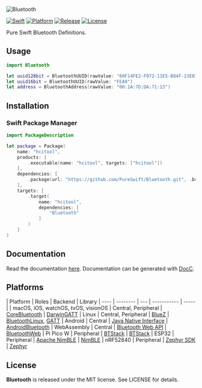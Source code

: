 ![Bluetooth](https://github.com/PureSwift/Bluetooth/raw/master/Assets/PureSwiftBluetooth.png)

[![Swift][swift-badge]][swift-url]
[![Platform][platform-badge]][platform-url]
[![Release][release-badge]][release-url]
[![License][mit-badge]][mit-url]

Pure Swift Bluetooth Definitions.


## Usage

```swift
import Bluetooth

let uuid128bit = BluetoothUUID(rawValue: "60F14FE2-F972-11E5-B84F-23E070D5A8C7")
let uuid16bit = BluetoothUUID(rawValue: "FEA9")
let address = BluetoothAddress(rawValue: "00:1A:7D:DA:71:13")
```

## Installation

### Swift Package Manager

```swift
import PackageDescription

let package = Package(
    name: "hcitool",
    products: [
        .executable(name: "hcitool", targets: ["hcitool"])
    ],
    dependencies: [
        .package(url: "https://github.com/PureSwift/Bluetooth.git", .branch("master"))
    ],
    targets: [
        .target(
            name: "hcitool",
            dependencies: [
                "Bluetooth"
            ]
        )
    ]
)
```

## Documentation

Read the documentation [here](http://pureswift.github.io/Bluetooth/documentation/bluetooth/).
Documentation can be generated with [DocC](https://github.com/apple/swift-docc).

## Platforms

| Platform | Roles | Backend | Library
| ---- | -------- | --- | ----------- | ----- |
| macOS, iOS, watchOS, tvOS, visionOS | Central, Peripheral | [CoreBluetooth](https://developer.apple.com/documentation/corebluetooth) | [DarwinGATT](https://github.com/PureSwift/GATT)
| Linux | Central, Peripheral | [BlueZ](https://www.bluez.org) | [BluetoothLinux](https://github.com/PureSwift/BluetoothLinux), [GATT](https://github.com/PureSwift/GATT)
| Android | Central | [Java Native Interface](https://developer.android.com/training/articles/perf-jni) | [AndroidBluetooth](https://github.com/PureSwift/AndroidBluetooth)
| WebAssembly | Central | [Bluetooth Web API](https://developer.mozilla.org/en-US/docs/Web/API/Web_Bluetooth_API) | [BluetoothWeb](https://github.com/PureSwift/BluetoothWeb)
| Pi Pico W | Peripheral | [BTStack](https://bluekitchen-gmbh.com/btstack/#quick_start/index.html) | [BTStack](https://github.com/MillerTechnologyPeru/BTStack)
| ESP32 | Peripheral | [Apache NimBLE](https://mynewt.apache.org/latest/network/index.html) | [NimBLE](https://github.com/MillerTechnologyPeru/NimBLE)
| nRF52840 | Peripheral | [Zephyr SDK](https://zephyrproject.org) | [Zephyr](https://github.com/MillerTechnologyPeru/Zephyr-Swift)

License
-------

**Bluetooth** is released under the MIT license. See LICENSE for details.

[swift-badge]: https://img.shields.io/badge/swift-6.0-F05138.svg "Swift 6.0"
[swift-url]: https://swift.org
[platform-badge]: https://img.shields.io/badge/platform-macOS%20%7C%20iOS%20%7C%20watchOS%20%7C%20tvOS%20%7C%20Linux%20%7C%20Android-lightgrey.svg
[platform-url]: https://swift.org
[mit-badge]: https://img.shields.io/badge/License-MIT-blue.svg?style=flat
[mit-url]: https://tldrlegal.com/license/mit-license
[build-status-badge]: https://github.com/PureSwift/Bluetooth/workflows/Swift/badge.svg
[build-status-url]: https://github.com/PureSwift/Bluetooth/actions
[release-badge]: https://img.shields.io/github/release/PureSwift/Bluetooth.svg
[release-url]: https://github.com/PureSwift/Bluetooth/releases
[docs-url]: http://pureswift.github.io/Bluetooth/documentation/bluetooth/

